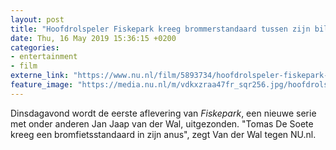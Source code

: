 ```yaml
---
layout: post
title: "Hoofdrolspeler Fiskepark kreeg brommerstandaard tussen zijn billen"
date: Thu, 16 May 2019 15:36:15 +0200
categories: 
- entertainment 
- film 
externe_link: "https://www.nu.nl/film/5893734/hoofdrolspeler-fiskepark-kreeg-brommerstandaard-tussen-zijn-billen.html"
feature_image: "https://media.nu.nl/m/vdkxzraa47fr_sqr256.jpg/hoofdrolspeler-fiskepark-kreeg-brommerstandaard-tussen-zijn-billen.jpg"
---
```


Dinsdagavond wordt de eerste aflevering van <em>Fiskepark</em>, een nieuwe serie met onder anderen Jan Jaap van der Wal, uitgezonden. "Tomas De Soete kreeg een bromfietsstandaard in zijn anus", zegt Van der Wal tegen NU.nl.
